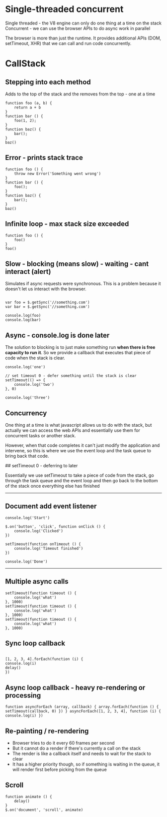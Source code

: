 # Single-threaded concurrent

Single threaded - the V8 engine can only do one thing at a time on the stack
Concurrent - we can use the browser APIs to do async work in parallel

The browser is more than just the runtime. It provides additional APIs (DOM, setTimeout, XHR) that we can call and run code concurrently.

# CallStack

## Stepping into each method

Adds to the top of the stack and the removes from the top - one at a time

```
function foo (a, b) {
    return a + b
}
function bar () {
    foo(1, 2);
}
function baz() {
    bar();
}
baz()
```

## Error - prints stack trace

```
function foo () {
    throw new Error('Something went wrong')
}
function bar () {
    foo();
}
function baz() {
    bar();
}
baz()
```

## Infinite loop - max stack size exceeded

```
function foo () {
    foo()
}
foo()
```

## Slow - blocking (means slow) - waiting - cant interact (alert)

Simulates if async requests were synchronous. This is a problem because it doesn't let us interact with the browser.

```

var foo = $.getSync('//something.com')
var bar = $.getSync('//something.com')

console.log(foo)
console.log(bar)
```

## Async - console.log is done later

The solution to blocking is to just make something run **when there is free capacity to run it**. So we provide a callback that executes that piece of code when the stack is clear.

```
console.log('one')

// set timeout 0 - defer something until the stack is clear
setTimeout(() => {
    console.log('two')
}, 0)

console.log('three')
```

## Concurrency

One thing at a time is what javascript allows us to do with the stack, but actually we can access the web APIs and essentially use them for concurrent tasks or another stack.

However, when that code completes it can't just modify the application and intervene, so this is where we use the event loop and the task queue to bring back that code.

## setTimeout 0 - deferring to later

Essentially we use setTimeout to take a piece of code from the stack, go through the task queue and the event loop and then go back to the bottom of the stack once everything else has finished

---

## Document add event listener

```
console.log('Start')

$.on('button', 'click', function onClick () {
    console.log('Clicked')
})

setTimeout(function onTimeout () {
    console.log('Timeout finished')
})

console.log('Done')

```

---

## Multiple async calls

```
setTimeout(function timeout () {
    console.log('what')
}, 1000)
setTimeout(function timeout () {
    console.log('what')
}, 1000)
setTimeout(function timeout () {
    console.log('what')
}, 1000)
```

## Sync loop callback

```

[1, 2, 3, 4].forEach(function (i) {
console.log(i)
delay()
})

```

## Async loop callback - heavy re-rendering or processing

`function asyncForEach (array, callback) {
    array.forEach(function () {
        setTimeout(callback, 0)
    })
}
asyncForEach([1, 2, 3, 4], function (i) {
    console.log(i)
})`

## Re-painting / re-rendering

- Browser tries to do it every 60 frames per second
- But it cannot do a render if there's currently a call on the stack
- The render is like a callback itself and needs to wait for the stack to clear
- It has a higher priority though, so if something is waiting in the queue, it will render first before picking from the queue

## Scroll

```
function animate () {
    delay()
}
$.on('document', 'scroll', animate)
```
